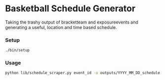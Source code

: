 # Basketball Schedule Generator

Taking the trashy output of bracketteam and exposureevents and generating a
useful, location and time based schedule.

### Setup

```sh
./bin/setup
```

### Usage

```sh
python lib/schedule_scraper.py event_id -o outputs/YYYY_MM_DD_schedule.csv
```
